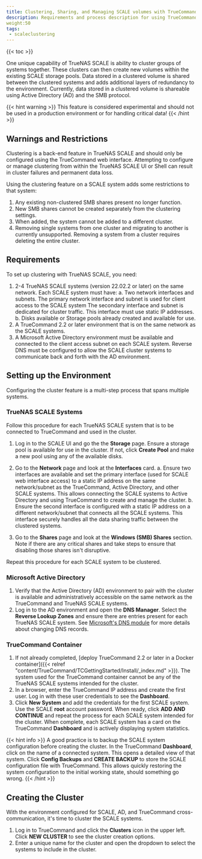 ```yaml
---
title: Clustering, Sharing, and Managing SCALE volumes with TrueCommand
description: Requirements and process description for using TrueCommand to cluster and share data from TrueNAS SCALE systems.
weight:50
tags:
 - scaleclustering
---
```


{{< toc >}}

One unique capability of TrueNAS SCALE is ability to cluster groups of systems together.
These clusters can then create new volumes within the existing SCALE storage pools.
Data stored in a clustered volume is shared between the clustered systems and adds additional layers of redundancy to the environment.
Currently, data stored in a clustered volume is shareable using Active Directory (AD) and the SMB protocol.

{{< hint warning >}}
This feature is considered experimental and should not be used in a production environment or for handling critical data!
{{< /hint >}}

## Warnings and Restrictions

Clustering is a back-end feature in TrueNAS SCALE and should only be configured using the TrueCommand web interface.
Attempting to configure or manage clustering from within the TrueNAS SCALE UI or Shell can result in cluster failures and permanent data loss.

Using the clustering feature on a SCALE system adds some restrictions to that system:

1. Any existing non-clustered SMB shares present no longer function.
2. New SMB shares cannot be created separately from the clustering settings.
3. When added, the system cannot be added to a different cluster.
4. Removing single systems from one cluster and migrating to another is currently unsupported. Removing a system from a cluster requires deleting the entire cluster.

## Requirements

To set up clustering with TrueNAS SCALE, you need:

1. 2-4 TrueNAS SCALE systems (version 22.02.2 or later) on the same network. Each SCALE system must have:
   a. Two network interfaces and subnets.
      The primary network interface and subnet is used for client access to the SCALE system 
	  The secondary interface and subnet is dedicated for cluster traffic. This interface must use static IP addresses.
   b. Disks available or Storage pools already created and available for use.
2. A TrueCommand 2.2 or later environment that is on the same network as the SCALE systems.
3. A Microsoft Active Directory environment must be available and connected to the client access subnet on each SCALE system.
   Reverse DNS must be configured to allow the SCALE cluster systems to communicate back and forth with the AD environment.

## Setting up the Environment

Configuring the cluster feature is a multi-step process that spans multiple systems.

### TrueNAS SCALE Systems

Follow this procedure for each TrueNAS SCALE system that is to be connected to TrueCommand and used in the cluster.

1. Log in to the SCALE UI and go the the **Storage** page.
   Ensure a storage pool is available for use in the cluster.
   If not, click **Create Pool** and make a new pool using any of the available disks.

2. Go to the **Network** page and look at the **Interfaces** card.
   a. Ensure two interfaces are available and set the primary interface (used for SCALE web interface access) to a static IP address on the same network/subnet as the TrueCommand, Active Directory, and other SCALE systems.
      This allows connecting the SCALE systems to Active Directory and using TrueCommand to create and manage the cluster.
   b. Ensure the second interface is configured with a static IP address on a different network/subnet that connects all the SCALE systems.
      This interface securely handles all the data sharing traffic between the clustered systems.

3. Go to the **Shares** page and look at the **Windows (SMB) Shares** section. Note if there are any critical shares and take steps to ensure that disabling those shares isn't disruptive.

Repeat this procedure for each SCALE system to be clustered.

### Microsoft Active Directory

1. Verify that the Active Directory (AD) environment to pair with the cluster is available and administratively accessible on the same network as the TrueCommand and TrueNAS SCALE systems.
2. Log in to the AD environment and open the **DNS Manager**.
   Select the **Reverse Lookup Zones** and ensure there are entries present for each TrueNAS SCALE system.
   See [Microsoft's DNS module](https://docs.microsoft.com/en-us/learn/modules/implement-windows-server-dns/3-work-dns-zones-records) for more details about changing DNS records.

### TrueCommand Container

1. If not already completed, [deploy TrueCommand 2.2 or later in a Docker container]({{< relref "content/TrueCommand/TCGettingStarted/Install/_index.md" >}}).
   The system used for the TrueCommand container cannot be any of the TrueNAS SCALE systems intended for the cluster.
2. In a browser, enter the TrueCommand IP address and create the first user. Log in with these user credentials to see the **Dashboard**.
3. Click **New System** and add the credentials for the first SCALE system. Use the SCALE **root** account password. When ready, click **ADD AND CONTINUE** and repeat the process for each SCALE system intended for the cluster.
   When complete, each SCALE system has a card on the TrueCommand **Dashboard** and is actively displaying system statistics.

{{< hint info >}}
A good practice is to backup the SCALE system configuration before creating the cluster.
In the TrueCommand **Dashboard**, click on the name of a connected system.
This opens a detailed view of that system.
Click **Config Backups** and **CREATE BACKUP** to store the SCALE configuration file with TrueCommand.
This allows quickly restoring the system configuration to the initial working state, should something go wrong.
{{< /hint >}}

## Creating the Cluster

With the environment configured for SCALE, AD, and TrueCommand cross-communication, it's time to cluster the SCALE systems.

1. Log in to TrueCommand and click the **Clusters** icon in the upper left. Click **NEW CLUSTER** to see the cluster creation options.
2. Enter a unique name for the cluster and open the dropdown to select the systems to include in the cluster.